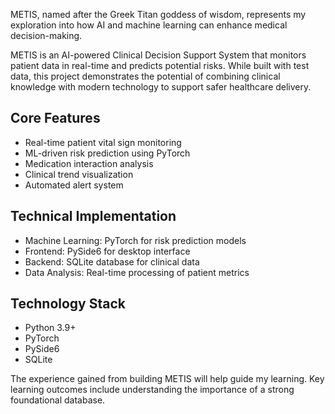 METIS, named after the Greek Titan goddess of wisdom, represents my exploration into how AI and machine learning can enhance medical decision-making.

METIS is an AI-powered Clinical Decision Support System that monitors patient data in real-time and predicts potential risks. While built with test data, this project demonstrates the potential of combining clinical knowledge with modern technology to support safer healthcare delivery.


## Core Features
- Real-time patient vital sign monitoring
- ML-driven risk prediction using PyTorch
- Medication interaction analysis
- Clinical trend visualization
- Automated alert system

## Technical Implementation
- Machine Learning: PyTorch for risk prediction models
- Frontend: PySide6 for desktop interface
- Backend: SQLite database for clinical data
- Data Analysis: Real-time processing of patient metrics

## Technology Stack
- Python 3.9+
- PyTorch
- PySide6
- SQLite

The experience gained from building METIS will help guide my learning. Key learning outcomes include understanding the importance of a strong foundational database.
